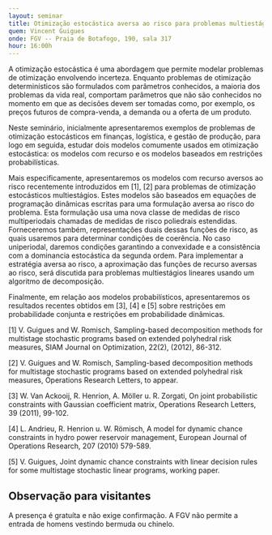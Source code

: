 ```yaml
---
layout: seminar
title: Otimização estocástica aversa ao risco para problemas multiestágios
quem: Vincent Guigues
onde: FGV -- Praia de Botafogo, 190, sala 317
hour: 16:00h
---
```


A otimização estocástica é uma abordagem que permite modelar problemas
de otimização envolvendo incerteza. Enquanto problemas de otimização
determinísticos são formulados com parâmetros conhecidos, a maioria
dos problemas da vida real, comportam parâmetros que não são
conhecidos no momento em que as decisões devem ser tomadas como, por
exemplo, os preços futuros de compra-venda, a demanda ou a oferta de
um produto.

Neste seminário, inicialmente apresentaremos exemplos de problemas de
otimização estocásticos em finanças, logística, e gestão de produção,
para logo em seguida, estudar dois modelos comumente usados em
otimização estocástica: os modelos com recurso e os modelos baseados
em restrições probabilísticas.

Mais especificamente, apresentaremos os modelos com recurso aversos ao
risco recentemente introduzidos em [1], [2] para problemas de
otimização estocásticos multiestágios.  Estes modelos são baseados em
equações de programação dinâmicas escritas para uma formulação aversa
ao risco do problema. Esta formulação usa uma nova classe de medidas
de risco multiperiodais chamadas de medidas de risco poliedrais
estendidas. Forneceremos também, representações duais dessas funções
de risco, as quais usaremos para determinar condições de coerência. No
caso uniperiodal, daremos condições garantindo a convexidade e a
consistência com a dominancia estocástica da segunda ordem.  Para
implementar a estratégia aversa ao risco, a aproximação das funções de
recurso aversas ao risco, será discutida para problemas multiestágios
lineares usando um algoritmo de decomposição.

Finalmente, em relação aos modelos probabilísticos, apresentaremos os
resultados recentes obtidos em [3], [4] e [5] sobre restrições em
probabilidade conjunta e restrições em probabilidade dinâmicas.

[1] V. Guigues and W. Romisch, Sampling-based decomposition methods for
multistage stochastic programs based on extended polyhedral risk measures,
SIAM Journal on Optimization, 22(2), (2012), 86-312.

[2] V. Guigues and W. Romisch, Sampling-based decomposition methods for
multistage stochastic programs based on extended polyhedral risk measures,
Operations Research Letters, to appear.

[3] W. Van Ackooij, R. Henrion, A. Möller u. R. Zorgati, On joint
probabilistic constraints with Gaussian coefficient matrix, Operations
Research Letters, 39 (2011), 99-102.

[4] L. Andrieu, R. Henrion  u. W. Römisch, A model for dynamic chance
constraints in hydro power reservoir management, European Journal of
Operations Research, 207 (2010) 579-589.

[5] V. Guigues, Joint dynamic chance constraints with linear decision
rules for some multistage stochastic linear programs, working paper.


## Observação para visitantes

A presença é gratuíta e não exige confirmação. A FGV não permite a
entrada de homens vestindo bermuda ou chinelo.
